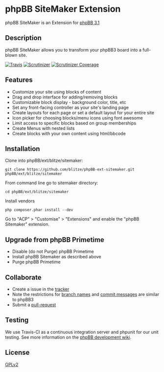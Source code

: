 # phpBB SiteMaker Extension

phpBB SiteMaker is an Extension for [phpBB 3.1](https://www.phpbb.com/)

## Description

phpBB SiteMaker allows you to transform your phpBB3 board into a full-blown site.

[![Travis](https://img.shields.io/travis/blitze/phpBB-ext-sitemaker.svg?style=flat)](https://travis-ci.org/blitze/phpBB-ext-sitemaker?branch=master) [![Scrutinizer](https://img.shields.io/scrutinizer/g/blitze/phpBB-ext-sitemaker.svg?style=flat)](https://scrutinizer-ci.com/g/blitze/phpBB-ext-sitemaker?b=master) [![Scrutinizer Coverage](https://img.shields.io/scrutinizer/coverage/g/blitze/phpBB-ext-sitemaker.svg)](https://scrutinizer-ci.com/g/blitze/phpBB-ext-sitemaker?b=master)

## Features

* Customize your site using blocks of content
* Drag and drop interface for adding/removing blocks
* Customizable block display - background color, title, etc
* Set any front-facing controller as your site's landing page
* Create layouts for each page or set a default layout for your entire site
* Icon picker for choosing blocks/menu icons using font awesome
* Limit access to specific blocks based on group memberships
* Create Menus with nested lists
* Create blocks with your own content using html/bbcode

## Installation

Clone into phpBB/ext/blitze/sitemaker:

    git clone https://github.com/blitze/phpBB-ext-sitemaker.git phpBB/ext/blitze/sitemaker

From command line go to sitemaker directory:

    cd phpBB/ext/blitze/sitemaker

Install vendors

    php composer.phar install --dev

Go to "ACP" > "Customise" > "Extensions" and enable the "phpBB Sitemaker" extension.

## Upgrade from phpBB Primetime

* Disable (do not Purge) phpBB Primetime
* Install phpBB Sitemaker as described above
* Purge phpBB Primetime

## Collaborate

* Create a issue in the [tracker](https://github.com/blitze/phpBB-ext-sitemaker/issues)
* Note the restrictions for [branch names](https://wiki.phpbb.com/Git#Branch_Names) and [commit messages](https://wiki.phpbb.com/Git#Commit_Messages) are similar to phpBB3
* Submit a [pull-request](https://github.com/blitze/phpBB-ext-sitemaker/pulls)

## Testing

We use Travis-CI as a continuous integration server and phpunit for our unit testing. See more information on the [phpBB development wiki](https://wiki.phpbb.com/Unit_Tests).

## License

[GPLv2](license.txt)
